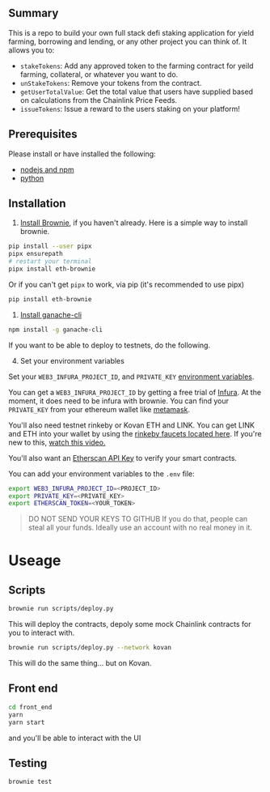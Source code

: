 ## Summary 
This is a repo to build your own full stack defi staking application for yield farming, borrowing and lending, or any other project you can think of. It allows you to:

- `stakeTokens`: Add any approved token to the farming contract for yeild farming, collateral, or whatever you want to do.
- `unStakeTokens`: Remove your tokens from the contract.
- `getUserTotalValue`: Get the total value that users have supplied based on calculations from the Chainlink Price Feeds. 
- `issueTokens`: Issue a reward to the users staking on your platform!
 

## Prerequisites

Please install or have installed the following:

- [nodejs and npm](https://nodejs.org/en/download/)
- [python](https://www.python.org/downloads/)
## Installation

1. [Install Brownie](https://eth-brownie.readthedocs.io/en/stable/install.html), if you haven't already. Here is a simple way to install brownie.

```bash
pip install --user pipx
pipx ensurepath
# restart your terminal
pipx install eth-brownie
```
Or if you can't get `pipx` to work, via pip (it's recommended to use pipx)
```bash
pip install eth-brownie
```

1. [Install ganache-cli](https://www.npmjs.com/package/ganache-cli)

```bash
npm install -g ganache-cli
```

If you want to be able to deploy to testnets, do the following. 

4. Set your environment variables

Set your `WEB3_INFURA_PROJECT_ID`, and `PRIVATE_KEY` [environment variables](https://www.twilio.com/blog/2017/01/how-to-set-environment-variables.html). 

You can get a `WEB3_INFURA_PROJECT_ID` by getting a free trial of [Infura](https://infura.io/). At the moment, it does need to be infura with brownie. You can find your `PRIVATE_KEY` from your ethereum wallet like [metamask](https://metamask.io/). 

You'll also need testnet rinkeby or Kovan ETH and LINK. You can get LINK and ETH into your wallet by using the [rinkeby faucets located here](https://docs.chain.link/docs/link-token-contracts#rinkeby). If you're new to this, [watch this video.](https://www.youtube.com/watch?v=P7FX_1PePX0)

You'll also want an [Etherscan API Key](https://etherscan.io/apis) to verify your smart contracts. 

You can add your environment variables to the `.env` file:
```bash
export WEB3_INFURA_PROJECT_ID=<PROJECT_ID>
export PRIVATE_KEY=<PRIVATE_KEY>
export ETHERSCAN_TOKEN=<YOUR_TOKEN>
```
> DO NOT SEND YOUR KEYS TO GITHUB
> If you do that, people can steal all your funds. Ideally use an account with no real money in it. 

# Useage

## Scripts

```bash
brownie run scripts/deploy.py
```
This will deploy the contracts, depoly some mock Chainlink contracts for you to interact with.
```bash
brownie run scripts/deploy.py --network kovan
```
This will do the same thing... but on Kovan.

## Front end
```bash
cd front_end
yarn
yarn start
```
and you'll be able to interact with the UI

## Testing

```
brownie test
```
